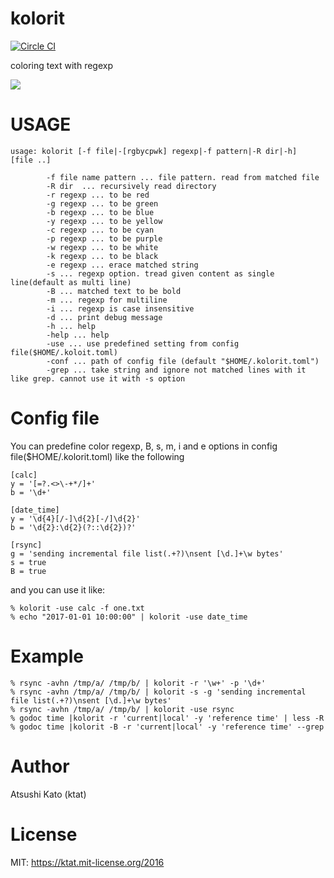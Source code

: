 # kolorit

[![Circle CI](https://circleci.com/gh/ktat/kolorit/tree/master.svg?style=shield)](https://circleci.com/gh/ktat/kolorit/tree/master)

coloring text with regexp

![](https://raw.githubusercontent.com/ktat/kolorit/master/kolorit.gif)

# USAGE

```
usage: kolorit [-f file|-[rgbycpwk] regexp|-f pattern|-R dir|-h]  [file ..]

        -f file name pattern ... file pattern. read from matched file
        -R dir  ... recursively read directory
        -r regexp ... to be red
        -g regexp ... to be green
        -b regexp ... to be blue
        -y regexp ... to be yellow
        -c regexp ... to be cyan
        -p regexp ... to be purple
        -w regexp ... to be white
        -k regexp ... to be black
        -e regexp ... erace matched string
        -s ... regexp option. tread given content as single line(default as multi line)
        -B ... matched text to be bold
        -m ... regexp for multiline
        -i ... regexp is case insensitive
        -d ... print debug message
        -h ... help
        -help ... help
        -use ... use predefined setting from config file($HOME/.koloit.toml)
        -conf ... path of config file (default "$HOME/.kolorit.toml")
        -grep ... take string and ignore not matched lines with it like grep. cannot use it with -s option
```
# Config file

You can predefine color regexp, B, s, m, i and e options in config file($HOME/.kolorit.toml) like the following
```
[calc]
y = '[=?.<>\-+*/]+'
b = '\d+'

[date_time]
y = '\d{4}[/-]\d{2}[-/]\d{2}'
b = '\d{2}:\d{2}(?::\d{2})?'

[rsync]
g = 'sending incremental file list(.+?)\nsent [\d.]+\w bytes' 
s = true
B = true
```

and you can use it like:
```
% kolorit -use calc -f one.txt
% echo "2017-01-01 10:00:00" | kolorit -use date_time
```
# Example

```
% rsync -avhn /tmp/a/ /tmp/b/ | kolorit -r '\w+' -p '\d+'
% rsync -avhn /tmp/a/ /tmp/b/ | kolorit -s -g 'sending incremental file list(.+?)\nsent [\d.]+\w bytes'
% rsync -avhn /tmp/a/ /tmp/b/ | kolorit -use rsync
% godoc time |kolorit -r 'current|local' -y 'reference time' | less -R
% godoc time |kolorit -B -r 'current|local' -y 'reference time' --grep 
```

# Author

Atsushi Kato (ktat)

# License

MIT: https://ktat.mit-license.org/2016
